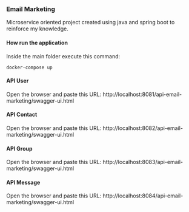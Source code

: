 ### Email Marketing

Microservice oriented project created using java and spring boot to reinforce my knowledge.

#### How run the application

Inside the main folder execute this command:

	docker-compose up

#### API User

Open the browser and paste this URL: 
http://localhost:8081/api-email-marketing/swagger-ui.html

#### API Contact

Open the browser and paste this URL: 
http://localhost:8082/api-email-marketing/swagger-ui.html

#### API Group

Open the browser and paste this URL: 
http://localhost:8083/api-email-marketing/swagger-ui.html

#### API Message

Open the browser and paste this URL: 
http://localhost:8084/api-email-marketing/swagger-ui.html
